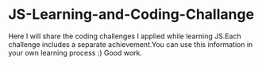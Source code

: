 # JS-Learning-and-Coding-Challange
Here I will share the coding challenges I applied while learning JS.Each challenge includes a separate achievement.You can use this information in your own learning process :) Good work.

